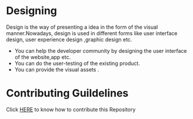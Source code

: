 # Designing
Design is the way of presenting a idea in the form of the visual manner.Nowadays, design is used in different forms like user interface design, user experience design ,graphic design etc. 

- You can help the developer community by designing the user interface of the website,app etc.
- You can do the user-testing of the existing product.
- You can provide the visual assets .
# Contributing Guildelines
Click [HERE](https://github.com/Developer-Student-Clubs-MMDU/Designing/blob/master/Contributing.md) to know how to contribute this Repository

